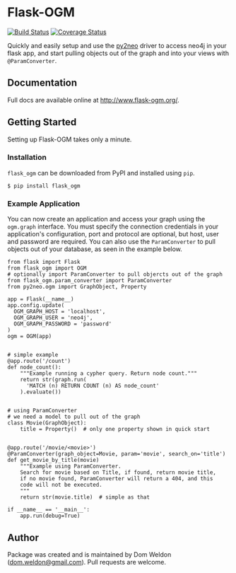 # Flask-OGM

[![Build Status](https://travis-ci.org/DomWeldon/flask_ogm.svg?branch=master)](https://travis-ci.org/DomWeldon/flask_ogm) [![Coverage Status](https://coveralls.io/repos/github/DomWeldon/flask-ogm/badge.svg?branch=master)](https://coveralls.io/github/DomWeldon/flask-ogm?branch=master)

Quickly and easily setup and use the [py2neo](http://py2neo.org/v3/http://py2neo.org/v3/) driver to access neo4j in your flask app, and start pulling objects out of the graph and into your views with `@ParamConverter`.

## Documentation

Full docs are available online at http://www.flask-ogm.org/.


## Getting Started

Setting up Flask-OGM takes only a minute.

### Installation


`flask_ogm` can be downloaded from PyPI and installed using `pip`.


    $ pip install flask_ogm


### Example Application

You can now create an application and access your graph using the `ogm.graph` interface. You must specify the connection credentials in your application's configuration, port and protocol are optional, but host, user and password are required. You can also use the `ParamConverter` to pull objects out of your database, as seen in the example below.

    from flask import Flask
    from flask_ogm import OGM
    # optionally import ParamConverter to pull objercts out of the graph
    from flask_ogm.param_converter import ParamConverter
    from py2neo.ogm import GraphObject, Property

    app = Flask(__name__)
    app.config.update(
      OGM_GRAPH_HOST = 'localhost',
      OGM_GRAPH_USER = 'neo4j',
      OGM_GRAPH_PASSWORD = 'password'
    )
    ogm = OGM(app)


    # simple example
    @app.route('/count')
    def node_count():
        """Example running a cypher query. Return node count."""
        return str(graph.run(
          'MATCH (n) RETURN COUNT (n) AS node_count'
        ).evaluate())


    # using ParamConverter
    # we need a model to pull out of the graph
    class Movie(GraphObject):
        title = Property()  # only one property shown in quick start


    @app.route('/movie/<movie>')
    @ParamConverter(graph_object=Movie, param='movie', search_on='title')
    def get_movie_by_title(movie)
        """Example using ParamConverter.
        Search for movie based on Title, if found, return movie title,
        if no movie found, ParamConverter will return a 404, and this
        code will not be executed.
        """
        return str(movie.title)  # simple as that

    if __name__ == '__main__':
        app.run(debug=True)

## Author

Package was created and is maintained by Dom Weldon (<dom.weldon@gmail.com>). Pull requests are welcome.
